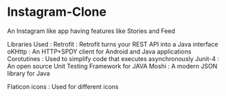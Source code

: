 # Instagram-Clone
An Instagram like app having features like Stories and Feed

Libraries Used :
Retrofit : Retrofit turns your REST API into a Java interface
oKHttp : An HTTP+SPDY client for Android and Java applications
Corotutines : Used to simplify code that executes asynchronously
Junit-4 : An open source Unit Testing Framework for JAVA
Moshi : A modern JSON library for Java

Flaticon icons : Used for different icons
